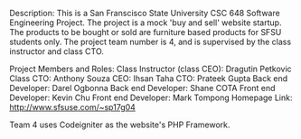 Description: 
This is a San Franscisco State University CSC 648 Software Engineering Project.
The project is a mock 'buy and sell' website startup. The products to be bought or sold are furniture based products for SFSU students only. The project team number is 4, and is supervised by the class instructor and class CTO.

Project Members and Roles:
Class Instructor (class CEO): Dragutin Petkovic
Class CTO: Anthony Souza
CEO: Ihsan Taha
CTO: Prateek Gupta
Back end Developer: Darel Ogbonna
Back end Developer: Shane COTA
Front end Developer: Kevin Chu
Front end Developer: Mark Tompong
Homepage Link: http://www.sfsuse.com/~sp17g04

Team 4 uses Codeigniter as the website's PHP Framework.
